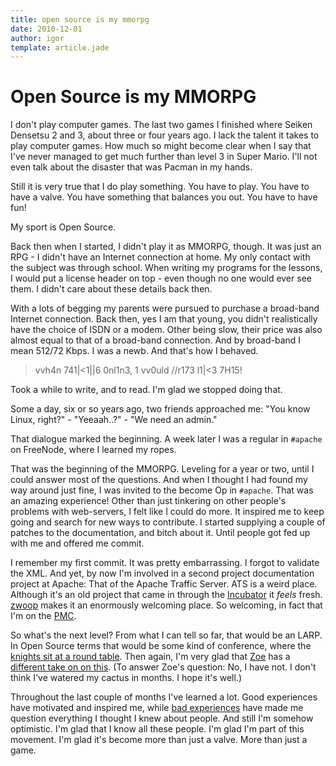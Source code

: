 ```yaml
---
title: open source is my mmorpg
date: 2010-12-01
author: igor
template: article.jade
---
```


# Open Source is my MMORPG

I don't play computer games.
The last two games I finished where Seiken Densetsu 2 and 3, about three or four years ago.
I lack the talent it takes to play computer games.
How much so might become clear when I say that I've never managed to get much further than level 3 in Super Mario.
I'll not even talk about the disaster that was Pacman in my hands.

Still it is very true that I do play something.
You have to play.
You have to have a valve.
You have something that balances you out.
You have to have fun!

My sport is Open Source.

Back then when I started, I didn't play it as MMORPG, though.
It was just an RPG - I didn't have an Internet connection at home.
My only contact with the subject was through school.
When writing my programs for the lessons, I would put a license header on top - even though no one would ever see them.
I didn't care about these details back then.

With a lots of begging my parents were pursued to purchase a broad-band Internet connection.
Back then, yes I am that young, you didn't realistically have the choice of ISDN or a modem.
Other being slow, their price was also almost equal to that of a broad-band connection.
And by broad-band I mean 512/72 Kbps.
I was a newb.
And that's how I behaved.

> vvh4n 741|\<1||6 0nl1n3, 1 vv0uld //r173 l1|\<3 7H15!

Took a while to write, and to read.
I'm glad we stopped doing that.

Some a day, six or so years ago, two friends approached me: "You know Linux, right?" - "Yeeaah..?" - "We need an admin."

That dialogue marked the beginning.
A week later I was a regular in `#apache` on FreeNode, where I learned my ropes.

That was the beginning of the MMORPG.
Leveling for a year or two, until I could answer most of the questions.
And when I thought I had found my way around just fine, I was invited to the become Op in `#apache`.
That was an amazing experience! Other than just tinkering on other people's problems with web-servers, I felt like I could do more.
It inspired me to keep going and search for new ways to contribute.
I started supplying a couple of patches to the documentation, and bitch about it.
Until people got fed up with me and offered me commit.

I remember my first commit.
It was pretty embarrassing.
I forgot to validate the XML.
And yet, by now I'm involved in a second project documentation project at Apache: That of the Apache Traffic Server.
ATS is a weird place.
Although it's an old project that came in through the [Incubator](http://incubator.apache.org/ "Apache Incubator") it *feels* fresh.
[zwoop](http://www.ogre.com/ "Leif Hedstrom") makes it an enormously welcoming place.
So welcoming, in fact that I'm on the [PMC](http://www.apache.org/dev/pmc.html "Project Management Committee").

So what's the next level? From what I can tell so far, that would be an LARP.
In Open Source terms that would be some kind of conference, where the [knights sit at a round table](http://www.zdnet.com/blog/open-source/apache-knights-at-round-tables/7716 "Apache knights at round tables").
Then again, I'm very glad that [Zoe](http://zoomsplatter.blogspot.com/ "zoe's blog") has a [different take on on this](http://zoomsplatter.blogspot.com/2010/11/igor-have-you-watered-brains-today-igor.html "zoe's blog: Igor - have you watered the brains today, Igor?").
(To answer Zoe's question: No, I have not.
I don't think I've watered my cactus in months.
I hope it's well.)

Throughout the last couple of months I've learned a lot.
Good experiences have motivated and inspired me, while [bad experiences](http://blog.nerdchic.net/archives/418/) have made me question everything I thought I knew about people.
And still I'm somehow optimistic.
I'm glad that I know all these people.
I'm glad I'm part of this movement.
I'm glad it's become more than just a valve.
More than just a game.
